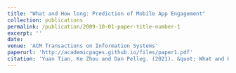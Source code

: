 ```yaml
---
title: "What and How long: Prediction of Mobile App Engagement"
collection: publications
permalink: /publication/2009-10-01-paper-title-number-1
excerpt: ''
date: 
venue: 'ACM Transactions on Information Systems'
paperurl: 'http://academicpages.github.io/files/paper1.pdf'
citation: 'Yuan Tian, Ke Zhou and Dan Pelleg. (2021). &quot; What and How long: Prediction of Mobile App Engagement.&quot; <i>JTo appear in ACM Transactions on Information Systems, 2021</i>.'
---
```

